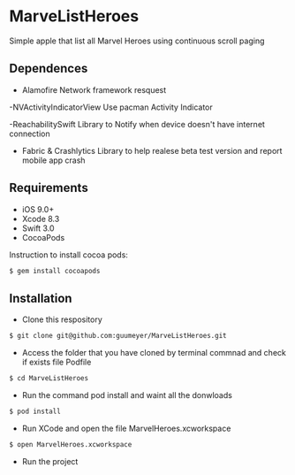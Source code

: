 # MarveListHeroes
Simple apple that list all Marvel Heroes using continuous scroll paging

## Dependences
- Alamofire
Network framework resquest

-NVActivityIndicatorView
Use pacman Activity Indicator

-ReachabilitySwift
Library to Notify when device doesn't have internet connection

- Fabric & Crashlytics
Library to help realese beta test version and report mobile app crash

## Requirements
- iOS 9.0+
- Xcode 8.3
- Swift 3.0
- CocoaPods

Instruction to install cocoa pods:
```bash
$ gem install cocoapods
```

## Installation
- Clone this respository
```bash
$ git clone git@github.com:guumeyer/MarveListHeroes.git
```

- Access the folder that you have cloned by terminal commnad and check if exists file Podfile  
```bash
$ cd MarveListHeroes
```

- Run the command pod install and waint all the donwloads
```bash
$ pod install
```
- Run XCode and open the file MarvelHeroes.xcworkspace 
```bash
$ open MarvelHeroes.xcworkspace
```
- Run the project
